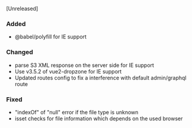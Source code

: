 [Unreleased]
### Added
- @babel/polyfill for IE support

### Changed
- parse S3 XML response on the server side for IE support
- Use v3.5.2 of vue2-dropzone for IE support
- Updated routes config to fix a interference with default admin/graphql route

### Fixed
- "indexOf" of "null" error if the file type is unknown
- isset checks for file information which depends on the used browser
